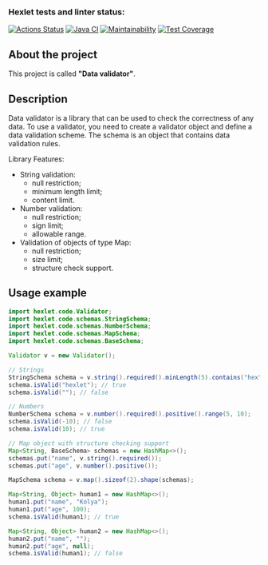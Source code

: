 ### Hexlet tests and linter status:
[![Actions Status](https://github.com/dariakoval/java-project-78/actions/workflows/hexlet-check.yml/badge.svg)](https://github.com/dariakoval/java-project-78/actions)                    [![Java CI](https://github.com/dariakoval/java-project-78/actions/workflows/generate.yml/badge.svg)](https://github.com/dariakoval/java-project-78/actions/workflows/generate.yml)                    [![Maintainability](https://api.codeclimate.com/v1/badges/58e938460031fc69942c/maintainability)](https://codeclimate.com/github/dariakoval/java-project-78/maintainability)                   [![Test Coverage](https://api.codeclimate.com/v1/badges/58e938460031fc69942c/test_coverage)](https://codeclimate.com/github/dariakoval/java-project-78/test_coverage)

## About the project
This project is called **"Data validator"**.

## Description
Data validator is a library that can be used to check the correctness of any data.
To use a validator, you need to create a validator object and define a data validation scheme. The schema is an object that contains data validation rules.

Library Features:
* String validation:
  * null restriction;
  * minimum length limit;
  * content limit.
* Number validation:
  * null restriction;
  * sign limit;
  * allowable range.
* Validation of objects of type Map:
  * null restriction;
  * size limit;
  * structure check support.

## Usage example
```java
import hexlet.code.Validator;
import hexlet.code.schemas.StringSchema;
import hexlet.code.schemas.NumberSchema;
import hexlet.code.schemas.MapSchema;
import hexlet.code.schemas.BaseSchema;

Validator v = new Validator();

// Strings
StringSchema schema = v.string().required().minLength(5).contains("hex");
schema.isValid("hexlet"); // true
schema.isValid(""); // false

// Numbers
NumberSchema schema = v.number().required().positive().range(5, 10);
schema.isValid(-10); // false
schema.isValid(10); // true

// Map object with structure checking support
Map<String, BaseSchema> schemas = new HashMap<>();
schemas.put("name", v.string().required());
schemas.put("age", v.number().positive());

MapSchema schema = v.map().sizeof(2).shape(schemas);

Map<String, Object> human1 = new HashMap<>();
human1.put("name", "Kolya");
human1.put("age", 100);
schema.isValid(human1); // true

Map<String, Object> human2 = new HashMap<>();
human2.put("name", "");
human2.put("age", null);
schema.isValid(human1); // false
```
